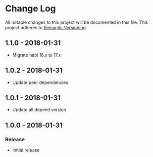 # Change Log
All notable changes to this project will be documented in this file.
This project adheres to [Semantic Versioning](http://semver.org/).

## 1.1.0 - 2018-01-31
 - Migrate hapi 16.x to 17.x

## 1.0.2 - 2018-01-31
 - Update peer dependencies

## 1.0.1 - 2018-01-31
- Update all depend version

## 1.0.0 - 2018-01-31
### Release
- Initial release
